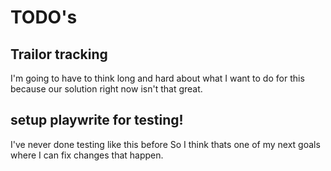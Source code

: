 # TODO's

## Trailor tracking

I'm going to have to think long and hard about what I want to do for this because our solution right now isn't that great.

## setup playwrite for testing!

I've never done testing like this before So I think thats one of my next goals where I can fix changes that happen.


